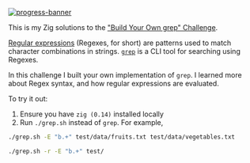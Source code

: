 [![progress-banner](https://backend.codecrafters.io/progress/grep/79f62e45-ebd5-467b-99fb-af2b65fa8b37)](https://app.codecrafters.io/users/codecrafters-bot?r=2qF)

This is my Zig solutions to the
["Build Your Own grep" Challenge](https://app.codecrafters.io/courses/grep/overview).

[Regular expressions](https://en.wikipedia.org/wiki/Regular_expression)
(Regexes, for short) are patterns used to match character combinations in
strings. [`grep`](https://en.wikipedia.org/wiki/Grep) is a CLI tool for
searching using Regexes.

In this challenge I built your own implementation of `grep`. I learned more about Regex syntax,
and how regular expressions are evaluated.

To try it out:

1. Ensure you have `zig (0.14)` installed locally
1. Run `./grep.sh` instead of `grep`. For example,

```sh
./grep.sh -E "b.+" test/data/fruits.txt test/data/vegetables.txt

./grep.sh -r -E "b.+" test/
```
